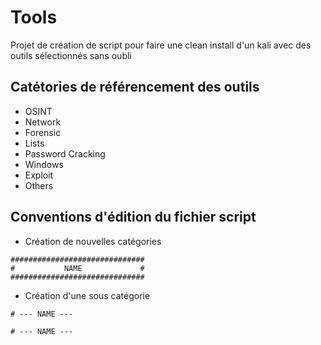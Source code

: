 # Tools

Projet de création de script pour faire une clean install d'un kali avec des outils sélectionnés sans oubli

## Catétories de référencement des outils
- OSINT
- Network
- Forensic
- Lists
- Password Cracking
- Windows
- Exploit
- Others

## Conventions d'édition du fichier script

- Création de nouvelles catégories
```
##############################
#           NAME             #
##############################
```
- Création d'une sous catégorie
```
# --- NAME ---

# --- NAME ---
```


